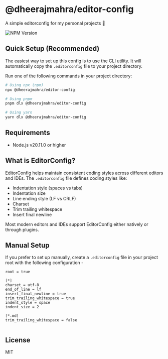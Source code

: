 # @dheerajmahra/editor-config

A simple editorconfig for my personal projects 📝

![NPM Version](https://img.shields.io/npm/v/@dheerajmahra/editor-config)

## Quick Setup (Recommended)

The easiest way to set up this config is to use the CLI utility. It will automatically copy the `.editorconfig` file to your project directory.

Run one of the following commands in your project directory:

```bash
# Using npx (npm)
npx @dheerajmahra/editor-config

# Using pnpm
pnpm dlx @dheerajmahra/editor-config

# Using yarn
yarn dlx @dheerajmahra/editor-config
```

## Requirements

- Node.js v20.11.0 or higher

## What is EditorConfig?

EditorConfig helps maintain consistent coding styles across different editors and IDEs. The `.editorconfig` file defines coding styles like:

- Indentation style (spaces vs tabs)
- Indentation size
- Line ending style (LF vs CRLF)
- Charset
- Trim trailing whitespace
- Insert final newline

Most modern editors and IDEs support EditorConfig either natively or through plugins.

## Manual Setup

If you prefer to set up manually, create a `.editorconfig` file in your project root with the following configuration -

```
root = true

[*]
charset = utf-8
end_of_line = lf
insert_final_newline = true
trim_trailing_whitespace = true
indent_style = space
indent_size = 2

[*.md]
trim_trailing_whitespace = false


```

## License

MIT
